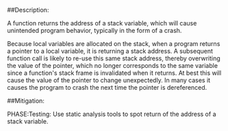 ##Description:

A function returns the address of a stack variable, which will cause unintended program behavior, typically in the form of a crash.

Because local variables are allocated on the stack, when a program returns a pointer to a local variable, it is returning a stack address. A subsequent function call is likely to re-use this same stack address, thereby overwriting the value of the pointer, which no longer corresponds to the same variable since a function's stack frame is invalidated when it returns. At best this will cause the value of the pointer to change unexpectedly. In many cases it causes the program to crash the next time the pointer is dereferenced.

##Mitigation:


PHASE:Testing:
Use static analysis tools to spot return of the address of a stack variable.


